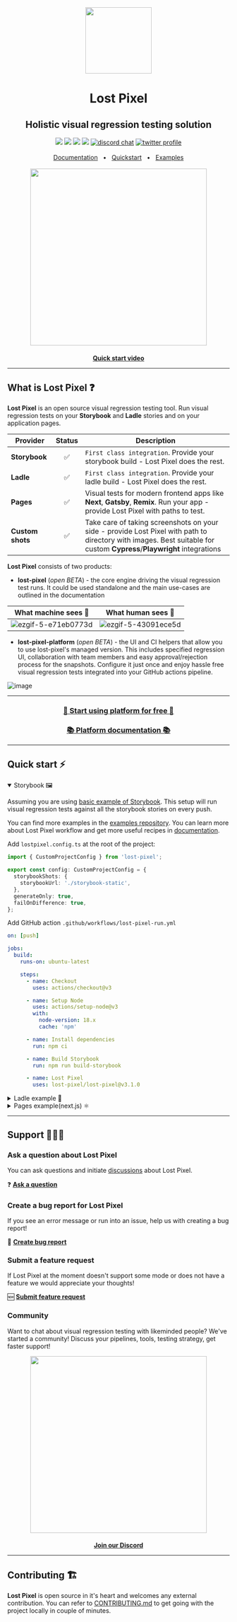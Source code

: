 <div align='center'><img width='150px' height='150px' src='https://user-images.githubusercontent.com/29632358/168112844-77e76a0d-b96f-4bc8-b753-cd39f4afd428.png'>
</div>
<div align="center">
  <h1>Lost Pixel</h1>
  <h2>Holistic visual regression testing solution </h2>  
  <a href="https://www.npmjs.com/package/lost-pixel"><img src="https://img.shields.io/npm/v/lost-pixel?style=plastic" /></a> 
  <a href="https://www.npmjs.com/package/lost-pixel"><img src="https://img.shields.io/npm/dt/lost-pixel" /></a> 
  <a href="https://github.com/lost-pixel/lost-pixel/blob/main/docs/contributing.md"><img src="https://img.shields.io/badge/PRs-welcome-brightgreen.svg" /></a>
  <a href="https://github.com/lost-pixel/lost-pixel/blob/main/LICENSE"><img src="https://img.shields.io/github/license/lost-pixel/lost-pixel" /></a>
  <a href="https://discord.gg/WqVjk49g9m"><img src="https://img.shields.io/badge/chat-discord-blue?style=flat&logo=discord" alt="discord chat"></a>
  <a href="https://twitter.com/lostpixel_app"><img src="https://img.shields.io/twitter/follow/lostpixel_app?style=social" alt="twitter profile"></a>
  <br />
  <br />
  <a href="https://docs.lost-pixel.com/user-docs">Documentation</a>
  <span>&nbsp;&nbsp;•&nbsp;&nbsp;</span>
  <a href="https://docs.lost-pixel.com/user-docs/community-edition/getting-started">Quickstart</a>
  <span>&nbsp;&nbsp;•&nbsp;&nbsp;</span>
  <a href="https://github.com/lost-pixel/lost-pixel-examples">Examples</a>
  <br />
  <br />
</div>
<div align='center'>  <a href="https://www.youtube.com/watch?v=8Ws28rQymkE"><img width='400px' src='https://user-images.githubusercontent.com/29632358/187195828-92e2a8fd-0bd5-4b66-bb82-596f5688dc4d.png'> </div>
<h4 align='center'> <a href="https://www.youtube.com/watch?v=8Ws28rQymkE">Quick start video</a></div>

  <hr />

## What is Lost Pixel ❓

**Lost Pixel** is an open source visual regression testing tool. Run visual regression tests on your **Storybook** and **Ladle** stories and on your application pages.

| Provider         | Status | Description                                                                                                                                                            |
| ---------------- | :----: | ---------------------------------------------------------------------------------------------------------------------------------------------------------------------- |
| **Storybook**    |   ✅   | `First class integration`. Provide your storybook build - Lost Pixel does the rest.                                                                                    |
| **Ladle**        |   ✅   | `First class integration`. Provide your ladle build - Lost Pixel does the rest.                                                                                        |
| **Pages**        |   ✅   | Visual tests for modern frontend apps like **Next**, **Gatsby**, **Remix**. Run your app - provide Lost Pixel with paths to test.                                      |
| **Custom shots** |   ✅   | Take care of taking screenshots on your side - provide Lost Pixel with path to directory with images. Best suitable for custom **Cypress**/**Playwright** integrations |

**Lost Pixel** consists of two products:

- **lost-pixel** (_open BETA_) - the core engine driving the visual regression test runs. It could be used standalone and the main use-cases are outlined in the documentation

| What machine sees 🤖                                                                                                         | What human sees 👀                                                                                                           |
| ---------------------------------------------------------------------------------------------------------------------------- | ---------------------------------------------------------------------------------------------------------------------------- |
| ![ezgif-5-e71eb0773d](https://user-images.githubusercontent.com/29632358/185067771-03467437-badd-466b-ad6c-60d7183d99ae.gif) | ![ezgif-5-43091ece5d](https://user-images.githubusercontent.com/29632358/185067989-3f2d818b-c01f-4304-97f6-77295b1970d9.gif) |

- **lost-pixel-platform** (_open BETA_) - the UI and CI helpers that allow you to use lost-pixel's managed version. This includes specified regression UI, collaboration with team members and easy approval/rejection process for the snapshots. Configure it just once and enjoy hassle free visual regression tests integrated into your GitHub actions pipeline.

![image](https://user-images.githubusercontent.com/29632358/212987360-5ab920a1-a2a0-4d0e-9433-37bba5ba91ad.png)


<hr/>
<div align="center">
 <h3><a href="https://app.lost-pixel.com">🚀 Start using platform for free 🚀</a></h3>
 <h3> <a href="https://docs.lost-pixel.com/user-docs/setup/lost-pixel-platform">📚 Platform documentation 📚</a></h3>
</div>

<hr/>

## Quick start ⚡

<details open>
<summary> Storybook 🖼 </summary>

Assuming you are using [basic example of Storybook](<[https://github.com/tajo/ladle](https://github.com/snipcart/nextjs-storybook-example)>). This setup will run visual regression tests against all the storybook stories on every push.

You can find more examples in the [examples repository](https://github.com/lost-pixel/lost-pixel-examples). You can learn more about Lost Pixel workflow and get more useful recipes in [documentation](https://docs.lost-pixel.com/user-docs).

Add `lostpixel.config.ts` at the root of the project:

```typescript
import { CustomProjectConfig } from 'lost-pixel';

export const config: CustomProjectConfig = {
  storybookShots: {
    storybookUrl: './storybook-static',
  },
  generateOnly: true,
  failOnDifference: true,
};
```

Add GitHub action `.github/workflows/lost-pixel-run.yml`

```yml
on: [push]

jobs:
  build:
    runs-on: ubuntu-latest

    steps:
      - name: Checkout
        uses: actions/checkout@v3

      - name: Setup Node
        uses: actions/setup-node@v3
        with:
          node-version: 18.x
          cache: 'npm'

      - name: Install dependencies
        run: npm ci

      - name: Build Storybook
        run: npm run build-storybook

      - name: Lost Pixel
        uses: lost-pixel/lost-pixel@v3.1.0
```

</details>

<details>
<summary>Ladle example 🥄</summary>

Assuming you are using [basic example of Ladle](https://github.com/tajo/ladle). This setup will run visual regression tests against all the ladle stories on every push.

You can find more examples in the [examples repository](https://github.com/lost-pixel/lost-pixel-examples). You can learn more about Lost Pixel workflow and get more useful recipes in [documentation](https://docs.lost-pixel.com/user-docs).

Add `lostpixel.config.ts` at the root of the project:

```typescript
import { CustomProjectConfig } from 'lost-pixel';

export const config: CustomProjectConfig = {
  ladleShots: {
    //ip should be localhost when running locally & 172.17.0.1 when running in GitHub action
    ladleUrl: 'http://172.17.0.1:61000',
  },
  generateOnly: true,
  failOnDifference: true,
};
```

Update `package.json` with following scripts:

```json
 "scripts": {
    "serve": "npx serve build -p 61000",
    "build": "ladle build"
  },
```

Add GitHub action `.github/workflows/lost-pixel-run.yml`

```yml
on: [push]

jobs:
  build:
    runs-on: ubuntu-latest

    steps:
      - name: Checkout
        uses: actions/checkout@v3

      - name: Setup Node
        uses: actions/setup-node@v3
        with:
          node-version: 18.x
          cache: 'npm'

      - name: Install dependencies
        run: npm install

      - name: Build ladle
        run: npm run build

      - name: Serve ladle
        run: npm run serve &

      - name: Lost Pixel
        uses: lost-pixel/lost-pixel@v3.1.0
```

</details>

<details>
<summary>Pages example(next.js) ⚛️</summary>

Assuming you are using [basic example of Next.js](https://nextjs.org/docs). This setup will run visual regression tests against **selected pages** on every push.

You can find more examples in the [examples repository](https://github.com/lost-pixel/lost-pixel-examples). You can learn more about Lost Pixel workflow and get more useful recipes in [documentation](https://docs.lost-pixel.com/user-docs).

Add `lostpixel.config.ts` at the root of the project:

```typescript
import { CustomProjectConfig } from 'lost-pixel';

export const config: CustomProjectConfig = {
  pageShots: {
    pages: [{ path: '/app', name: 'app' }],
    // IP should be localhost when running locally & 172.17.0.1 when running in GitHub action
    baseUrl: 'http://172.17.0.1:3000',
  },
  generateOnly: true,
  failOnDifference: true,
};
```

Add GitHub action `.github/workflows/lost-pixel-run.yml`

```yml
on: [push]

jobs:
  build:
    runs-on: ubuntu-latest

    steps:
      - name: Checkout
        uses: actions/checkout@v3

      - name: Setup Node
        uses: actions/setup-node@v3
        with:
          node-version: 18.x
          cache: 'npm'

      - name: Install dependencies
        run: npm ci

      - name: Build Next app
        run: npm run build

      - name: Run Next app
        run: npm run start &

      - name: Lost Pixel
        uses: lost-pixel/lost-pixel@v3.1.0
```

</details>

---

## Support 👨🏼‍💻

### Ask a question about Lost Pixel

You can ask questions and initiate [discussions](https://github.com/lost-pixel/lost-pixel/discussions/) about Lost Pixel.

❓ [**Ask a question**](https://github.com/lost-pixel/lost-pixel/discussions/new)

### Create a bug report for Lost Pixel

If you see an error message or run into an issue, help us with creating a bug report!

🐛 [**Create bug report**](https://github.com/lost-pixel/lost-pixel/issues/new?assignees=&labels=kind%2Fbug&template=bug.yml)

### Submit a feature request

If Lost Pixel at the moment doesn't support some mode or does not have a feature we would appreciate your thoughts!

🆕 [**Submit feature request**](https://github.com/lost-pixel/lost-pixel/issues/new?assignees=&labels=kind%2Ffeature&template=feature.yml)

### Community

Want to chat about visual regression testing with likeminded people? We've started a community! Discuss your pipelines, tools, testing strategy, get faster support!

<div align='center'>  <a href="https://discord.gg/WqVjk49g9m"><img width='400px' src='https://user-images.githubusercontent.com/29632358/194254174-aad8e9f1-1f1e-4f21-ab36-7fb63eb51696.png'> </div>
   
<h4 align='center'> <a href="https://discord.gg/WqVjk49g9m">Join our Discord</a></div>

---

## Contributing 🏗️

**Lost Pixel** is open source in it's heart and welcomes any external contribution. You can refer to [CONTRIBUTING.md](https://github.com/lost-pixel/lost-pixel/blob/main/CONTRIBUTING.md) to get going with the project locally in couple of minutes.
